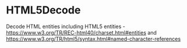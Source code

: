 # HTML5Decode
Decode HTML entities including  HTML5 entities - https://www.w3.org/TR/REC-html40/charset.html#entities and https://www.w3.org/TR/html5/syntax.html#named-character-references
